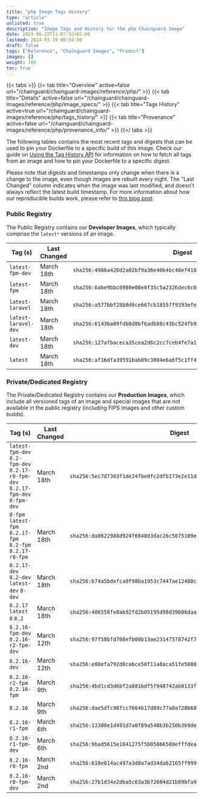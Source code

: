 ```yaml
---
title: "php Image Tags History"
type: "article"
unlisted: true
description: "Image Tags and History for the php Chainguard Image"
date: 2023-06-22T11:07:52+02:00
lastmod: 2024-03-19 00:54:00
draft: false
tags: ["Reference", "Chainguard Images", "Product"]
images: []
weight: 700
toc: true
---
```


{{< tabs >}}
{{< tab title="Overview" active=false url="/chainguard/chainguard-images/reference/php/" >}}
{{< tab title="Details" active=false url="/chainguard/chainguard-images/reference/php/image_specs/" >}}
{{< tab title="Tags History" active=true url="/chainguard/chainguard-images/reference/php/tags_history/" >}}
{{< tab title="Provenance" active=false url="/chainguard/chainguard-images/reference/php/provenance_info/" >}}
{{</ tabs >}}

The following tables contains the most recent tags and digests that can be used to pin your Dockerfile to a specific build of this image. Check our guide on [Using the Tag History API](/chainguard/chainguard-images/using-the-tag-history-api/) for information on how to fetch all tags from an image and how to pin your Dockerfile to a specific digest.

Please note that digests and timestamps only change when there is a change to the image, even though images are rebuilt every night. The "Last Changed" column indicates when the image was last modified, and doesn't always reflect the latest build timestamp. For more information about how our reproducible builds work, please refer to [this blog post](https://www.chainguard.dev/unchained/reproducing-chainguards-reproducible-image-builds).

### Public Registry
The Public Registry contains our **Developer Images**, which typically comprise the `latest*` versions of an image.

| Tag (s)               | Last Changed | Digest                                                                    |
|-----------------------|--------------|---------------------------------------------------------------------------|
|  `latest-fpm-dev`     | March 18th   | `sha256:4986a426d2a02bf9a36e40b4bc48ef418945e6e1219a77ed4e33b1040ebc6d25` |
|  `latest-fpm`         | March 18th   | `sha256:6abe9bbc0980e08e0f35c5a2326dec6c02ffb2dccc2268032ddfe3bdccf27f87` |
|  `latest-laravel`     | March 18th   | `sha256:a577bbf28b8d0ce667cb18557f9393efe777b9c17d110245f2aaca19425a7231` |
|  `latest-laravel-dev` | March 18th   | `sha256:61436a09fdb8d8bf6adb88c43bc524fb9f6a4ec80a48a9a851297e40a3697ffa` |
|  `latest-dev`         | March 18th   | `sha256:127afbaceca35cea2d6c2cc7ceb4fe7a1abd5d242be11d2ad103a213b5f687f0` |
|  `latest`             | March 18th   | `sha256:af16dfa39591bab09c3804e6a6f5c1ff44ef10ec9d6247d6e9001806c5adfe9f` |


### Private/Dedicated Registry
The Private/Dedicated Registry contains our **Production Images**, which include all versioned tags of an image and special images that are not available in the public registry (including FIPS images and other custom builds).

| Tag (s)                                                                          | Last Changed | Digest                                                                    |
|----------------------------------------------------------------------------------|--------------|---------------------------------------------------------------------------|
|  `latest-fpm-dev` `8.2-fpm-dev` `8.2.17-r0-fpm-dev` `8.2.17-fpm-dev` `8-fpm-dev` | March 18th   | `sha256:5ec7d7303f1de24fbe0fc2dfb173e2e11d1920dcbbcbecc36c60e0e748f48734` |
|  `8-fpm` `latest-fpm` `8.2.17-fpm` `8.2-fpm` `8.2.17-r0-fpm`                     | March 18th   | `sha256:da8622988d924f6848d3dac26c5075109e2db563d4106ffd4b4e96f78e9dfacc` |
|  `8.2.17-dev` `8.2-dev` `latest-dev` `8-dev`                                     | March 18th   | `sha256:b74a5bdefca0f98ba1953c7447ae12480cf4998dedb36fca1e815419b2c3c8d0` |
|  `8.2.17` `latest` `8` `8.2`                                                     | March 18th   | `sha256:406558fe8ab92fd2b05195d98d39b86daa4f5e966ee6fc6803aa71095af185f9` |
|  `8.2.16-fpm-dev` `8.2.16-r2-fpm-dev`                                            | March 12th   | `sha256:97f58bfd708efb00b13ae23147578742f71b69418cf63ac57f84207f3712264c` |
|  `8.2.16-dev`                                                                    | March 12th   | `sha256:e00efa792d0cabce50f11a8aca51fe58801754f3900d1f1a748169b15186b84a` |
|  `8.2.16-r2-fpm` `8.2.16-fpm`                                                    | March 9th    | `sha256:4bd1cd3d6bf2a801bdf5f948742ab0133ffdb50bc787e2be65f16ed2feeb191c` |
|  `8.2.16`                                                                        | March 9th    | `sha256:dae5dfc98fcc7664617d89c77a0a728b68b3558a5281a58c6f1d9d7aee3e98c4` |
|  `8.2.16-r1-fpm`                                                                 | March 6th    | `sha256:13308e1d491d7a0f89a548b3b250b3b9de5973ecb5146a32f0a0771469d9dbcc` |
|  `8.2.16-r1-fpm-dev`                                                             | March 6th    | `sha256:9bad5615e1841275f5b05866500efffdea969487f1143c1bf446a552a72b43ef` |
|  `8.2.16-r0-fpm`                                                                 | March 2nd    | `sha256:610e014ac497a3d8a7ad34da62165ff9992e3811e3e744e38a1af51771bc24f0` |
|  `8.2.16-r0-fpm-dev`                                                             | March 2nd    | `sha256:27b1d34e2dba5c63a3b72604d21b89bfa93e753de0356aedd9e8316e41293a1f` |

